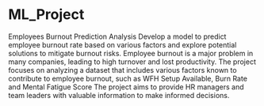 # ML_Project

Employees Burnout Prediction Analysis
Develop a model to predict employee burnout rate based on various factors and explore potential solutions to mitigate burnout risks.
Employee burnout is a major problem in many companies, leading to high turnover and lost productivity.
The project focuses on analyzing a dataset that includes various factors known to contribute to employee burnout, such as WFH Setup Available, Burn Rate and Mental Fatigue Score
The project aims to provide HR managers and team leaders with valuable information to make informed decisions.


